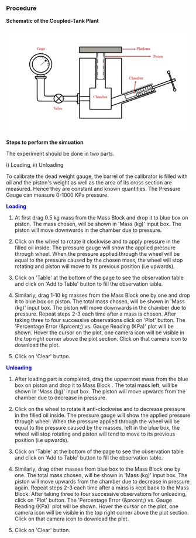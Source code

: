 ### Procedure

**Schematic of the Coupled-Tank Plant**
<div align="center">
<img class="img-fluid"  src="./images/plant.png" alt=""><br>           
</div>


**Steps to perform the simuation**

The experiment should be done in two parts. 

i) Loading, ii) Unloading</li>

To calibrate the dead weight gauge, the barrel of the calibrator is filled with oil and the piston's weight as well as the area of its cross section are measured. Hence they are constant and known quantities. The Pressure Gauge can measure 0-1000 KPa pressure.

<b style = "color:blue">Loading</b>

1. At first drag 0.5 kg mass from the Mass Block and drop it to blue box on piston. The mass chosen, will be shown in 'Mass (kg)' input box. The piston will move downwards in the chamber due to pressure.

2. Click on the wheel to rotate it clockwise and to apply pressure in the filled oil inside. The  pressure gauge will show the applied pressure through wheel. When the pressure applied through the wheel will be equal to the pressure caused by the chosen mass, the wheel will stop rotating and piston will move to its previous position (i.e upwards).

3. Click on 'Table' at the bottom of the page to see the observation table and click on 'Add to Table' button to fill the observation table. 

4. Similarly, drag 1-10 kg masses from the Mass Block one by one and drop it to blue box on piston. The total mass chosen, will be shown in 'Mass (kg)' input box. The piston will move downwards in the chamber due to pressure. Repeat steps 2-3 each time after a mass is chosen. After taking three to four successive observations click on 'Plot' button. The 'Percentage Error (&prcent;) vs. Gauge Reading (KPa)' plot will be shown. Hover the cursor on the plot, one camera icon will be visible in the top right corner above the plot section. Click on that camera icon to download the plot.

5. Click on 'Clear' button.

					
<b style = "color:blue">Unloading</b>

1. After loading part is completed, drag the uppermost mass from the blue box on piston and drop it to Mass Block . The total mass left, will be shown in 'Mass (kg)' input box. The piston will move upwards from the chamber due to decrease in pressure.

2. Click on the wheel to rotate it anti-clockwise and to decrease pressure in the filled oil inside. The  pressure gauge will show the applied pressure through wheel. When the pressure applied through the wheel will be equal to the pressure caused by the masses, left in the blue box, the wheel will stop rotating and piston will tend to move to its previous position (i.e upwards).

3. Click on 'Table' at the bottom of the page to see the observation table and click on 'Add to Table' button to fill the observation table.

4. Similarly, drag other masses from blue box to the Mass Block one by one. The total mass chosen, will be shown in 'Mass (kg)' input box. The piston will move upwards from the chamber due to decrease in pressure again. Repeat steps 2-3 each time after a mass is kept back to the Mass Block. After taking three to four successive observations for unloading, click on 'Plot' button. The 'Percentage Error (&prcent;) vs. Gauge Reading (KPa)' plot will be shown. Hover the cursor on the plot, one camera icon will be visible in the top right corner above the plot section. Click on that camera icon to download the plot.

5. Click on 'Clear' button.

  